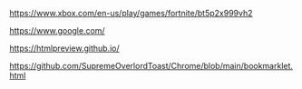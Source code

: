 
https://www.xbox.com/en-us/play/games/fortnite/bt5p2x999vh2

https://www.google.com/

https://htmlpreview.github.io/

https://github.com/SupremeOverlordToast/Chrome/blob/main/bookmarklet.html
